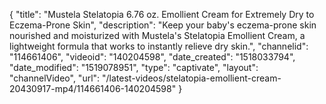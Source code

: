 {
    "title": "Mustela Stelatopia 6.76 oz. Emollient Cream for Extremely Dry to Eczema-Prone Skin",
    "description": "Keep your baby's eczema-prone skin nourished and moisturized with Mustela's Stelatopia Emollient Cream, a lightweight formula that works to instantly relieve dry skin.",
    "channelid": "114661406",
    "videoid": "140204598",
    "date_created": "1518033794",
    "date_modified": "1519078951",
    "type": "captivate",
    "layout": "channelVideo",
    "url": "\/latest-videos\/stelatopia-emollient-cream-20430917-mp4\/114661406-140204598"
}